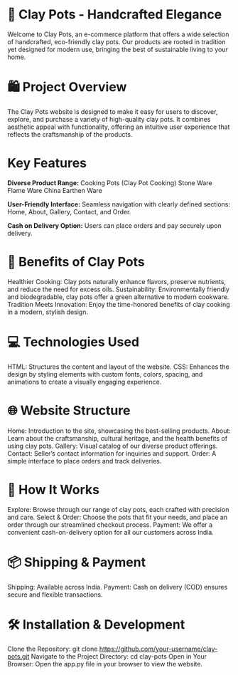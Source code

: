 # 🌿 Clay Pots - Handcrafted Elegance
Welcome to Clay Pots, an e-commerce platform that offers a wide selection of handcrafted, eco-friendly clay pots. Our products are rooted in tradition yet designed for modern use, bringing the best of sustainable living to your home.

# 🛍️ Project Overview
The Clay Pots website is designed to make it easy for users to discover, explore, and purchase a variety of high-quality clay pots. It combines aesthetic appeal with functionality, offering an intuitive user experience that reflects the craftsmanship of the products.

# Key Features
**Diverse Product Range:**
Cooking Pots (Clay Pot Cooking)
Stone Ware
Flame Ware
China
Earthen Ware

**User-Friendly Interface:**
Seamless navigation with clearly defined sections: Home, About, Gallery, Contact, and Order.

**Cash on Delivery Option:**
Users can place orders and pay securely upon delivery.

# 🍲 Benefits of Clay Pots

Healthier Cooking: Clay pots naturally enhance flavors, preserve nutrients, and reduce the need for excess oils.
Sustainability: Environmentally friendly and biodegradable, clay pots offer a green alternative to modern cookware.
Tradition Meets Innovation: Enjoy the time-honored benefits of clay cooking in a modern, stylish design.

# 💻 Technologies Used

HTML: Structures the content and layout of the website.
CSS: Enhances the design by styling elements with custom fonts, colors, spacing, and animations to create a visually engaging experience.

# 🌐 Website Structure

Home: Introduction to the site, showcasing the best-selling products.
About: Learn about the craftsmanship, cultural heritage, and the health benefits of using clay pots.
Gallery: Visual catalog of our diverse product offerings.
Contact: Seller’s contact information for inquiries and support.
Order: A simple interface to place orders and track deliveries.

# 🎯 How It Works

Explore: Browse through our range of clay pots, each crafted with precision and care.
Select & Order: Choose the pots that fit your needs, and place an order through our streamlined checkout process.
Payment: We offer a convenient cash-on-delivery option for all our customers across India.

# 📦 Shipping & Payment

Shipping: Available across India.
Payment: Cash on delivery (COD) ensures secure and flexible transactions.

# 🛠️ Installation & Development

Clone the Repository: git clone https://github.com/your-username/clay-pots.git
Navigate to the Project Directory: cd clay-pots
Open in Your Browser: Open the app.py file in your browser to view the website.
